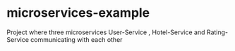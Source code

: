 # microservices-example
Project where three microservices User-Service , Hotel-Service and Rating-Service  communicating with each other

